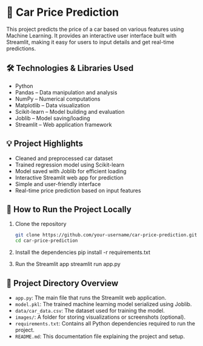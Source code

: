 # 🚗 Car Price Prediction

This project predicts the price of a car based on various features using Machine Learning. It provides an interactive user interface built with Streamlit, making it easy for users to input details and get real-time predictions.

## 🛠️ Technologies & Libraries Used

- Python
- Pandas – Data manipulation and analysis
- NumPy – Numerical computations
- Matplotlib – Data visualization
- Scikit-learn – Model building and evaluation
- Joblib – Model saving/loading
- Streamlit – Web application framework

## 💡 Project Highlights

- Cleaned and preprocessed car dataset
- Trained regression model using Scikit-learn
- Model saved with Joblib for efficient loading
- Interactive Streamlit web app for prediction
- Simple and user-friendly interface
- Real-time price prediction based on input features

## 🚀 How to Run the Project Locally

1. Clone the repository
   ```bash
   git clone https://github.com/your-username/car-price-prediction.git
   cd car-price-prediction

2. Install the dependencies
   pip install -r requirements.txt

3. Run the Streamlit app
   streamlit run app.py


## 📁 Project Directory Overview

- `app.py`: The main file that runs the Streamlit web application.
- `model.pkl`: The trained machine learning model serialized using Joblib.
- `data/car_data.csv`: The dataset used for training the model.
- `images/`: A folder for storing visualizations or screenshots (optional).
- `requirements.txt`: Contains all Python dependencies required to run the project.
- `README.md`: This documentation file explaining the project and setup.

